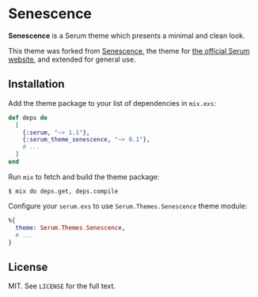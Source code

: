 # Senescence

**Senescence** is a Serum theme which presents a minimal and clean look.

This theme was forked from [Senescence](https://github.com/Dalgona/serum-theme-senescence), the theme for [the official Serum website](https://dalgona.github.io/Serum), and extended for general use.

## Installation

Add the theme package to your list of dependencies in `mix.exs`:

```elixir
def deps do
  [
    {:serum, "~> 1.1"},
    {:serum_theme_senescence, "~> 0.1"},
    # ...
  ]
end
```

Run `mix` to fetch and build the theme package:

```shell
$ mix do deps.get, deps.compile
```

Configure your `serum.exs` to use `Serum.Themes.Senescence` theme module:

```elixir
%{
  theme: Serum.Themes.Senescence,
  # ...
}
```

## License

MIT. See `LICENSE` for the full text.
